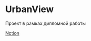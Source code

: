 # UrbanView

Проект в рамках дипломной работы

[Notion](https://night-agenda-03e.notion.site/ccc4ff1204214df0a753e061ab447ee4?v=44e4341ab05d43259c1f7d3a2907a192&pvs=4)
